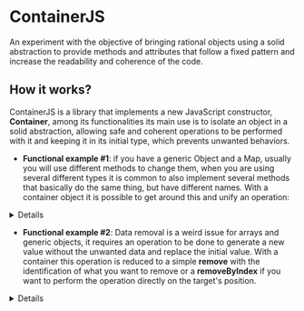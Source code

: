 # ContainerJS
An experiment with the objective of bringing rational objects using a solid abstraction to provide methods and attributes that follow a fixed pattern and increase the readability and coherence of the code.

## How it works?
ContainerJS is a library that implements a new JavaScript constructor, **Container**, among its functionalities its main use is to isolate an object in a solid abstraction, allowing safe and coherent operations to be performed with it and keeping it in its initial type, which prevents unwanted behaviors.

- **Functional example #1**: if you have a generic Object and a Map, usually you will use different methods to change them, when you are using several different types it is common to also implement several methods that basically do the same thing, but have different names. With a container object it is possible to get around this and unify an operation:

<details>

```js
const objectContainer = Container.from({});
const mapContainer = Container.from(new Map());

/* Do exactly the same thing */
ObjectContainer.add("key", "value");
MapContainer.add("key", "value");
```

</details>

- **Functional example #2**: Data removal is a weird issue for arrays and generic objects, it requires an operation to be done to generate a new value without the unwanted data and replace the initial value. With a container this operation is reduced to a simple **remove** with the identification of what you want to remove or a **removeByIndex** if you want to perform the operation directly on the target's position.

<details>

```js
const objectContainer = Container.from({a: 1, b: 2, c: 3});
const arrayContainer = Container.from([1, 2, 3]);

objectContainer.remove("a"); //Removes 'a' item from the object
arrayContainer.remove(1); //Removes '1' element from the array
```
```js
const objectContainer = Container.from({a: 1, b: 2, c: 3});
const arrayContainer = Container.from([1, 2, 3]);

objectContainer.removeIndex(0); //Removes 'a' item from the object
arrayContainer.removeIndex(0); //Removes '1' element from the array
```

</details>